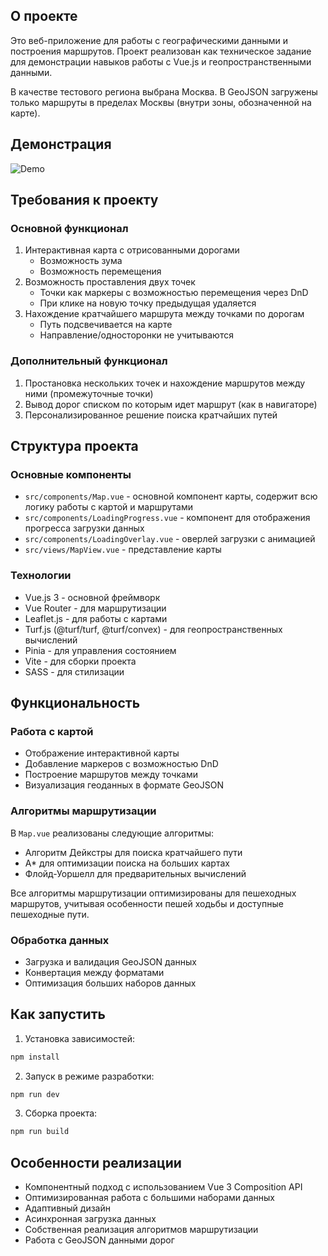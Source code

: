 ## О проекте

Это веб-приложение для работы с географическими данными и построения маршрутов. Проект реализован как техническое задание для демонстрации навыков работы с Vue.js и геопространственными данными.

В качестве тестового региона выбрана Москва. В GeoJSON загружены только маршруты в пределах Москвы (внутри зоны, обозначенной на карте).

## Демонстрация

![Demo](public/assets/gif/demo.gif)

## Требования к проекту

### Основной функционал
1. Интерактивная карта с отрисованными дорогами
   - Возможность зума
   - Возможность перемещения
2. Возможность проставления двух точек
   - Точки как маркеры с возможностью перемещения через DnD
   - При клике на новую точку предыдущая удаляется
3. Нахождение кратчайшего маршрута между точками по дорогам
   - Путь подсвечивается на карте
   - Направление/односторонки не учитываются

### Дополнительный функционал
1. Простановка нескольких точек и нахождение маршрутов между ними (промежуточные точки)
2. Вывод дорог списком по которым идет маршрут (как в навигаторе)
3. Персонализированное решение поиска кратчайших путей

## Структура проекта

### Основные компоненты

- `src/components/Map.vue` - основной компонент карты, содержит всю логику работы с картой и маршрутами
- `src/components/LoadingProgress.vue` - компонент для отображения прогресса загрузки данных
- `src/components/LoadingOverlay.vue` - оверлей загрузки с анимацией
- `src/views/MapView.vue` - представление карты

### Технологии

- Vue.js 3 - основной фреймворк
- Vue Router - для маршрутизации
- Leaflet.js - для работы с картами
- Turf.js (@turf/turf, @turf/convex) - для геопространственных вычислений
- Pinia - для управления состоянием
- Vite - для сборки проекта
- SASS - для стилизации

## Функциональность

### Работа с картой
- Отображение интерактивной карты
- Добавление маркеров с возможностью DnD
- Построение маршрутов между точками
- Визуализация геоданных в формате GeoJSON

### Алгоритмы маршрутизации
В `Map.vue` реализованы следующие алгоритмы:
- Алгоритм Дейкстры для поиска кратчайшего пути
- A* для оптимизации поиска на больших картах
- Флойд-Уоршелл для предварительных вычислений

Все алгоритмы маршрутизации оптимизированы для пешеходных маршрутов, учитывая особенности пешей ходьбы и доступные пешеходные пути.

### Обработка данных
- Загрузка и валидация GeoJSON данных
- Конвертация между форматами
- Оптимизация больших наборов данных

## Как запустить

1. Установка зависимостей:
```bash
npm install
```

2. Запуск в режиме разработки:
```bash
npm run dev
```

3. Сборка проекта:
```bash
npm run build
```

## Особенности реализации

- Компонентный подход с использованием Vue 3 Composition API
- Оптимизированная работа с большими наборами данных
- Адаптивный дизайн
- Асинхронная загрузка данных
- Собственная реализация алгоритмов маршрутизации
- Работа с GeoJSON данными дорог